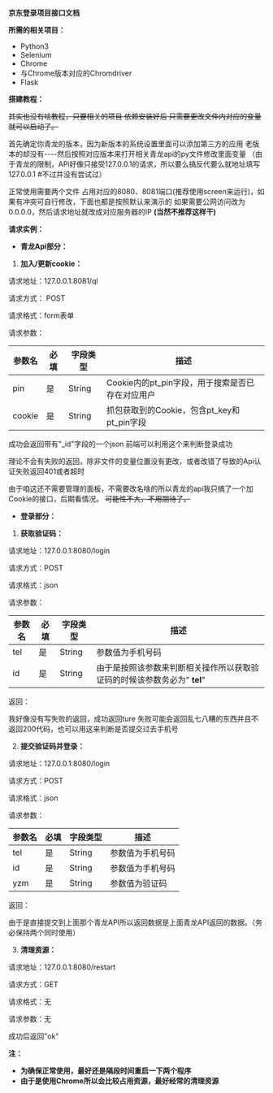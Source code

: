 **京东登录项目接口文档**

**所需的相关项目：**

- Python3
- Selenium
- Chrome
- 与Chrome版本对应的Chromdriver
- Flask

**搭建教程：**

~~其实也没有啥教程，只要相关的项目 依赖安装好后 只需要更改文件内对应的变量就可以启动了。~~

首先确定你青龙的版本，因为新版本的系统设置里面可以添加第三方的应用 老版本的却没有----然后按照对应版本来打开相关青龙api的py文件修改里面变量 （由于青龙的限制，APi好像只接受127.0.0.1的请求，所以要么搞反代要么就地址填写127.0.0.1 #不过并没有尝试过）

正常使用需要两个文件 占用对应的8080、8081端口(推荐使用screen来运行)，如果有冲突可自行修改，下面也都是按照默认来演示的 如果需要公网访问改为0.0.0.0，然后请求地址就改成对应服务器的IP **(****当然不推荐这样干****)**

**请求实例：**

- **青龙Api部分：**

1. **加入/更新cookie：**

请求地址：127.0.0.1:8081/ql

请求方式： POST

请求格式：form表单

请求参数：

| **参数名** | **必填** | **字段类型** | **描述** |
| --- | --- | --- | --- |
| pin | 是 | String | Cookie内的pt\_pin字段，用于搜索是否已存在对应用户 |
| cookie | 是 | String | 抓包获取到的Cookie，包含pt\_key和pt\_pin字段 |

成功会返回带有&quot;\_id&quot;字段的一个json 前端可以利用这个来判断登录成功

理论不会有失败的返回，除非文件的变量位置没有更改，或者改错了导致的Api认证失败返回401或者超时

由于咱这还不需要管理的面板，不需要改名啥的所以青龙的api我只搞了一个加Cookie的接口，后期看情况。 ~~可能性不大，不用期待了。~~

- **登录部分：**

1. **获取验证码：**

请求地址：127.0.0.1:8080/login

请求方式：POST

请求格式：json

请求参数：

| **参数名** | **必填** | **字段类型** | **描述** |
| --- | --- | --- | --- |
| tel | 是 | String | 参数值为手机号码 |
| id | 是 | String | 由于是按照该参数来判断相关操作所以获取验证码的时候该参数务必为&quot; **tel**&quot; |

返回：

我好像没有写失败的返回，成功返回ture 失败可能会返回乱七八糟的东西并且不返回200代码，也可以用这来判断是否提交过去手机号

2. **提交验证码并登录：**

请求地址：127.0.0.1:8080/login

请求方式：POST

请求格式：json

请求参数：

| **参数名** | **必填** | **字段类型** | **描述** |
| --- | --- | --- | --- |
| tel | 是 | String | 参数值为手机号码 |
| id | 是 | String | 参数值为手机号码 |
| yzm | 是 | String | 参数值为验证码 |

返回：

由于是直接提交到上面那个青龙API所以返回数据是上面青龙API返回的数据。（务必保持两个同时使用）

3. **清理资源：**

请求地址：127.0.0.1:8080/restart

请求方式：GET

请求格式：无

请求参数：无

成功后返回&quot;ok&quot;

**注：**

- **为确保正常使用，最好还是隔段时间重启一下两个程序**
- **由于是使用Chrome所以会比较占用资源，最好经常的清理资源**
